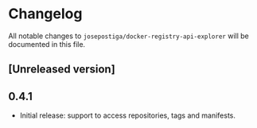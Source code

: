 # Changelog

All notable changes to `josepostiga/docker-registry-api-explorer` will be documented in this file.

## [Unreleased version]


## 0.4.1

- Initial release: support to access repositories, tags and manifests.
